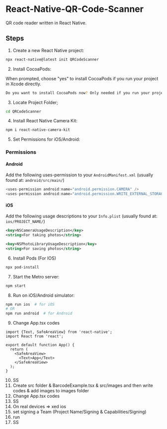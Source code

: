 # React-Native-QR-Code-Scanner

QR code reader written in React Native.

## Steps

1. Create a new React Native project:

```bash
npx react-native@latest init QRCodeScanner
```

2. Install CocoaPods:

When prompted, choose "yes" to install CocoaPods if you run your project in Xcode directly.

```bash
Do you want to install CocoaPods now? Only needed if you run your project in Xcode directly => yes
```

3. Locate Project Folder;

```bash
cd QRCodeScanner
```

4. Install React Native Camera Kit:

```bash
npm i react-native-camera-kit
```

5. Set Permissions for iOS/Android:

### Permissions

#### Android

Add the following uses-permission to your `AndroidManifest.xml` (usually found at: `android/src/main/`)

```java
<uses-permission android:name="android.permission.CAMERA" />
<uses-permission android:name="android.permission.WRITE_EXTERNAL_STORAGE"/>
```

#### iOS

Add the following usage descriptions to your `Info.plist` (usually found at: `ios/PROJECT_NAME/`)

```xml
<key>NSCameraUsageDescription</key>
<string>For taking photos</string>

<key>NSPhotoLibraryUsageDescription</key>
<string>For saving photos</string>
```

6. Install Pods (For IOS)

```bash
npx pod-install
```

7. Start the Metro server:

```bash
npm start
```

8. Run on iOS/Android simulator:

```bash
npm run ios  # for iOS
# OR
npm run android  # for Android

```

9. Change App.tsx codes

```node
import {Text, SafeAreaView} from 'react-native';
import React from 'react';

export default function App() {
  return (
    <SafeAreaView>
      <Text>App</Text>
    </SafeAreaView>
  );
}
```

10. SS
11. Create src folder & BarcodeExample.tsx & src/images and then write codes & add images to images folder
12. Change App.tsx codes
13. SS
14. On real devices => xed ios
15. set signing a Team (Project Name/Signing & Capabilities/Signing)
16. run
17. SS
